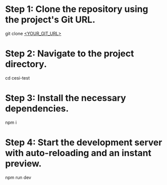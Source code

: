 
# Step 1: Clone the repository using the project's Git URL.
git clone [<YOUR_GIT_URL>](https://github.com/elouanhaquin/cesi-test)

# Step 2: Navigate to the project directory.
cd cesi-test

# Step 3: Install the necessary dependencies.
npm i

# Step 4: Start the development server with auto-reloading and an instant preview.
npm run dev
